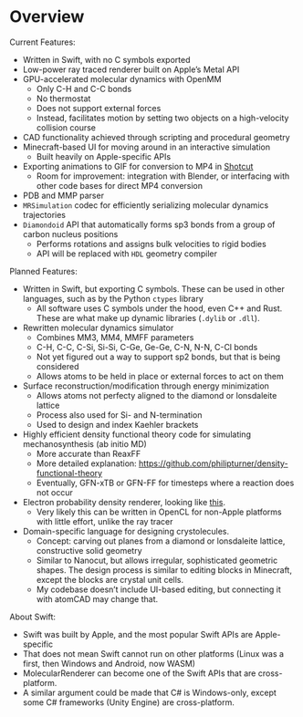 # Overview

Current Features:
- Written in Swift, with no C symbols exported
- Low-power ray traced renderer built on Apple’s Metal API
- GPU-accelerated molecular dynamics with OpenMM
  - Only C-H and C-C bonds
  - No thermostat
  - Does not support external forces
  - Instead, facilitates motion by setting two objects on a high-velocity collision course
- CAD functionality achieved through scripting and procedural geometry
- Minecraft-based UI for moving around in an interactive simulation
  - Built heavily on Apple-specific APIs
- Exporting animations to GIF for conversion to MP4 in [Shotcut](https://shotcut.org/)
  - Room for improvement: integration with Blender, or interfacing with other code bases for direct MP4 conversion
- PDB and MMP parser
- `MRSimulation` codec for efficiently serializing molecular dynamics trajectories
- `Diamondoid` API that automatically forms sp3 bonds from a group of carbon nucleus positions
  - Performs rotations and assigns bulk velocities to rigid bodies
  - API will be replaced with `HDL` geometry compiler

Planned Features:
- Written in Swift, but exporting C symbols. These can be used in other languages, such as by the Python `ctypes` library
  - All software uses C symbols under the hood, even C++ and Rust. These are what make up dynamic libraries (`.dylib` or `.dll`).
- Rewritten molecular dynamics simulator
  - Combines MM3, MM4, MMFF parameters
  - C-H, C-C, C-Si, Si-Si, C-Ge, Ge-Ge, C-N, N-N, C-Cl bonds
  - Not yet figured out a way to support sp2 bonds, but that is being considered
  - Allows atoms to be held in place or external forces to act on them
- Surface reconstruction/modification through energy minimization
  - Allows atoms not perfecty aligned to the diamond or lonsdaleite lattice
  - Process also used for Si- and N-termination
  - Used to design and index Kaehler brackets
- Highly efficient density functional theory code for simulating mechanosynthesis (ab initio MD)
  - More accurate than ReaxFF
  - More detailed explanation: https://github.com/philipturner/density-functional-theory
  - Eventually, GFN-xTB or GFN-FF for timesteps where a reaction does not occur
- Electron probability density renderer, looking like [this](https://en.wikipedia.org/wiki/Atomic_orbital#/media/File:Atomic-orbital-clouds_spdf_m0.png).
  - Very likely this can be written in OpenCL for non-Apple platforms with little effort, unlike the ray tracer
- Domain-specific language for designing crystolecules. 
  - Concept: carving out planes from a diamond or lonsdaleite lattice, constructive solid geometry
  - Similar to Nanocut, but allows irregular, sophisticated geometric shapes. The design process is similar to editing blocks in Minecraft, except the blocks are crystal unit cells.
  - My codebase doesn’t include UI-based editing, but connecting it with atomCAD may change that.

About Swift:
  - Swift was built by Apple, and the most popular Swift APIs are Apple-specific
  - That does not mean Swift cannot run on other platforms (Linux was a first, then Windows and Android, now WASM)
  - MolecularRenderer can become one of the Swift APIs that are cross-platform.
  - A similar argument could be made that C# is Windows-only, except some C# frameworks (Unity Engine) are cross-platform.
